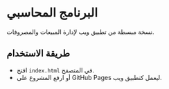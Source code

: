 # البرنامج المحاسبي

نسخة مبسطة من تطبيق ويب لإدارة المبيعات والمصروفات.

## طريقة الاستخدام
- افتح `index.html` في المتصفح.
- أو ارفع المشروع على GitHub Pages ليعمل كتطبيق ويب.
